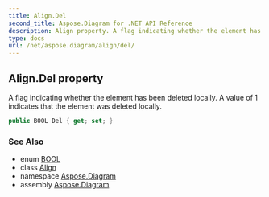 ```yaml
---
title: Align.Del
second_title: Aspose.Diagram for .NET API Reference
description: Align property. A flag indicating whether the element has been deleted locally. A value of 1 indicates that the element was deleted locally
type: docs
url: /net/aspose.diagram/align/del/
---
```

## Align.Del property

A flag indicating whether the element has been deleted locally. A value of 1 indicates that the element was deleted locally.

```csharp
public BOOL Del { get; set; }
```

### See Also

* enum [BOOL](../../bool/)
* class [Align](../)
* namespace [Aspose.Diagram](../../align/)
* assembly [Aspose.Diagram](../../../)


